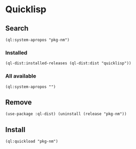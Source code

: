 # Quicklisp

## Search

    (ql:system-apropos "pkg-nm")

### Installed

    (ql-dist:installed-releases (ql-dist:dist "quicklisp"))

### All available

    (ql:system-apropos "")

## Remove

    (use-package :ql-dist) (uninstall (release "pkg-nm"))

## Install

    (ql:quickload "pkg-nm")
